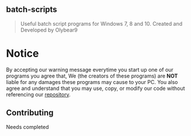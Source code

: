 ## batch-scripts
> Useful batch script programs for Windows 7, 8 and 10.
> Created and Developed by Olybear9

# Notice
By accepting our warning message everytime you start up one of our programs you agree that,
We (the creators of these programs) are **NOT** liable for any damages these programs may cause to your PC.
You also agree and understand that you may use, copy, or modify our code without referencing our [repository](https://github.com/Olybear9/batch-scripts).

## Contributing
Needs completed
